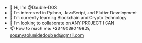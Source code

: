 - 👋 Hi, I’m @Double-DOS
- 👀 I’m interested in Python, JavaScript, and Flutter Development
- 🌱 I’m currently learning Blockchain and Crypto technology
- 💞️ I’m looking to collaborate on ANY PROJECT I CAN
- 📫 How to reach me: +2349039049828, sosanyaolumidedoubled@gmail.com

<!---
Double-DOS/Double-DOS is a ✨ special ✨ repository because its `README.md` (this file) appears on your GitHub profile.
You can click the Preview link to take a look at your changes.
--->
